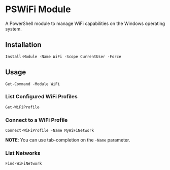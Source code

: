 # PSWiFi Module

A PowerShell module to manage WiFi capabilities on the Windows operating system.

## Installation

```
Install-Module -Name WiFi -Scope CurrentUser -Force
```

## Usage

```
Get-Command -Module WiFi
```

### List Configured WiFi Profiles

```
Get-WiFiProfile
```

### Connect to a WiFi Profile

```
Connect-WiFiProfile -Name MyWiFiNetwork
```

**NOTE**: You can use tab-completion on the `-Name` parameter.

### List Networks

```
Find-WiFiNetwork
```

